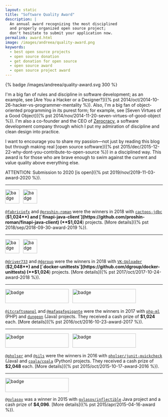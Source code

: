 ```yaml
---
layout: static
title: "Software Quality Award"
description: |
  An annual award recognizing the most disciplined
  and properly organized open source project;
  don't hesitate to submit your application now.
permalink: award.html
image: /images/andreea/quality-award.png
keywords:
  - best open source projects
  - open source donation
  - get donation for open source
  - open source award
  - open source project award
---
```


{% badge /images/andreea/quality-award.svg 300 %}

I'm a big fan of rules and discipline in software development; as an example, see
[Are You a Hacker or a Designer?]({% pst 2014/oct/2014-10-26-hacker-vs-programmer-mentality %}).
Also, I'm a big fan of object-oriented programming in its purest form; for example, see
[Seven Virtues of a Good Object]({% pst 2014/nov/2014-11-20-seven-virtues-of-good-object %}).
I'm also a co-founder and the CEO of [Zerocracy](https://www.zerocracy.com), a software development
company through which I put my admiration of discipline and clean design into practice.

I want to encourage you to share my passion&mdash;not just by reading this blog
but through making real
[open source software]({% pst 2015/dec/2015-12-22-why-dont-you-contribute-to-open-source %}) in a disciplined way.
This award is for those who are brave enough to swim against the current and
value quality above everything else.

<!--more-->

<span class="green">ATTENTION</span>:
Submission to 2020 [is open]({% pst 2019/nov/2019-11-03-award-2020 %}).

<hr/>

<img src="//www.yegor256.com/images/award/2019/winner-fabriciofx.png"
  style="height:45px;" alt='badge'/>
&nbsp;
<img src="//www.yegor256.com/images/award/2019/winner-proshin-roman.png"
  style="height:45px;" alt='badge'/>

[`@fabriciofx`](https://github.com/fabriciofx) and [`@proshin-roman`](https://github.com/proshin-roman)
were the winners in 2018 with
[`cactoos-jdbc`](https://github.com/fabriciofx/cactoos-jdbc) (**$1,024**)
and
[`finapi-java-client`](https://github.com/proshin-roman/finapi-java-client) (**$1,024**)
projects.
[More details]({% pst 2018/sep/2018-09-30-award-2019 %}).

<hr/>

<img src="//www.yegor256.com/images/award/2018/winner-driver733.png"
  style="height:45px;" alt='badge'/>
&nbsp;
<img src="//www.yegor256.com/images/award/2018/winner-dgroup.png"
  style="height:45px;" alt='badge'/>

[`@driver733`](https://github.com/driver733) and [`@dgroup`](https://github.com/dgroup)
were the winners in 2018 with
[`VK-Uploader`](https://github.com/driver733/VK-Uploader) (**$2,048**)
and
[`docker-unittests`](https://github.com/dgroup/docker-unittests) (**$1,024**)
projects.
[More details]({% pst 2017/oct/2017-10-24-award-2018 %}).

<hr/>

<img src="//www.yegor256.com/images/award/2017/winner-itcraftsmanpl.png"
  style="width:203px;height:45px;" alt='badge'/>
&nbsp;
<img src="//www.yegor256.com/images/award/2017/winner-mafagafogigante.png"
  style="width:203px;height:45px;" alt='badge'/>

[`@itcraftsmanpl`](https://github.com/itcraftsmanpl) and [`@mafagafogigante`](https://github.com/mafagafogigante)
were the winners in 2017
with [`php-ml`](https://github.com/php-ai/php-ml) (PHP)
and [`dungeon`](https://github.com/mafagafogigante/dungeon) (Java) projects. They
received a cash prize of **$1,024** each.
[More details]({% pst 2016/oct/2016-10-23-award-2017 %}).

<hr/>

<img src="//www.yegor256.com/images/award/2016/winner-pholser.png"
  style="width:203px;height:45px;" alt='badge'/>
&nbsp;
<img src="//www.yegor256.com/images/award/2016/winner-sils.png"
  style="width:203px;height:45px;" alt='badge'/>

[`@pholser`](https://github.com/pholser) and [`@sils`](https://github.com/sils) were the winners in 2016
with [`pholser/junit-quickcheck`](https://github.com/pholser/junit-quickcheck) (Java)
and [`coala/coala`](https://github.com/coala/coala) (Python) projects. They
received a cash prize of **$2,048** each.
[More details]({% pst 2015/oct/2015-10-17-award-2016 %}).

<hr/>

<img src="//www.yegor256.com/images/award/2015/winner.png"
  style="width:203px;height:45px;" alt='badge'/>

[`@gvlasov`](https://github.com/gvlasov) was a winner in 2015
with [`gvlasov/inflectible`](https://github.com/gvlasov/inflectible) Java
project and a cash prize of **$4,096**.
[More details]({% pst 2015/apr/2015-04-16-award %}).
